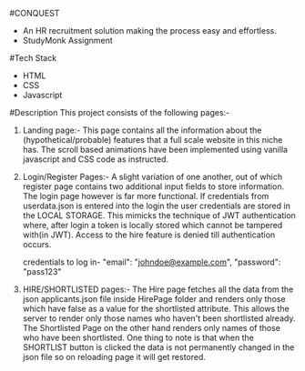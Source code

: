 #CONQUEST
- An HR recruitment solution making the process easy and effortless.
- StudyMonk Assignment

#Tech Stack
- HTML
- CSS
- Javascript

#Description
This project consists of the following pages:-
1. Landing page:-
   This page contains all the information about the (hypothetical/probable)
   features that a full scale website in this niche has.
   The scroll based animations have been implemented using vanilla javascript and CSS code as instructed.

2. Login/Register Pages:-
   A slight variation of one another, out of which register page contains two additional input fields to store information.
   The login page however is far more functional. If credentials from userdata.json is entered into the login the user credentials
   are stored in the LOCAL STORAGE. This mimicks the technique of JWT authentication where, after login a token is locally stored which
   cannot be tampered with(in JWT).
   Access to the hire feature is denied till authentication occurs.

   credentials to log in-
        "email": "johndoe@example.com",
        "password": "pass123"

3. HIRE/SHORTLISTED pages:-
   The Hire page fetches all the data from the json applicants.json file inside HirePage folder and renders only those which have
   false as a value for the shortlisted attribute. This allows the server to render only those names who haven't been shortlisted
   already.
   The Shortlisted Page on the other hand renders only names of those who have been shortlisted.
   One thing to note is that when the SHORTLIST button is clicked the data is not permanently changed in the json file so on
   reloading page it will get restored. 

